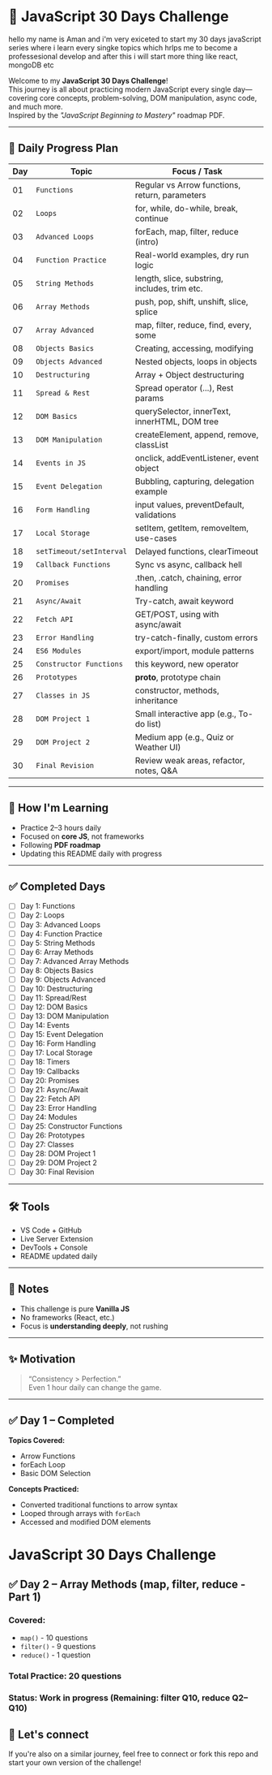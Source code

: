 # 🚀 JavaScript 30 Days Challenge

hello my name is Aman and i'm very exiceted to start my 30 days javaScript series where i learn every singke topics which hrlps me to become a professesional develop and after this i will start more thing like react, mongoDB etc

Welcome to my **JavaScript 30 Days Challenge**!  
This journey is all about practicing modern JavaScript every single day—covering core concepts, problem-solving, DOM manipulation, async code, and much more.  
Inspired by the *"JavaScript Beginning to Mastery"* roadmap PDF.

---

## 📅 Daily Progress Plan

| Day | Topic | Focus / Task |
|-----|-------|--------------|
| 01  | `Functions` | Regular vs Arrow functions, return, parameters |
| 02  | `Loops` | for, while, do-while, break, continue |
| 03  | `Advanced Loops` | forEach, map, filter, reduce (intro) |
| 04  | `Function Practice` | Real-world examples, dry run logic |
| 05  | `String Methods` | length, slice, substring, includes, trim etc. |
| 06  | `Array Methods` | push, pop, shift, unshift, slice, splice |
| 07  | `Array Advanced` | map, filter, reduce, find, every, some |
| 08  | `Objects Basics` | Creating, accessing, modifying |
| 09  | `Objects Advanced` | Nested objects, loops in objects |
| 10  | `Destructuring` | Array + Object destructuring |
| 11  | `Spread & Rest` | Spread operator (...), Rest params |
| 12  | `DOM Basics` | querySelector, innerText, innerHTML, DOM tree |
| 13  | `DOM Manipulation` | createElement, append, remove, classList |
| 14  | `Events in JS` | onclick, addEventListener, event object |
| 15  | `Event Delegation` | Bubbling, capturing, delegation example |
| 16  | `Form Handling` | input values, preventDefault, validations |
| 17  | `Local Storage` | setItem, getItem, removeItem, use-cases |
| 18  | `setTimeout/setInterval` | Delayed functions, clearTimeout |
| 19  | `Callback Functions` | Sync vs async, callback hell |
| 20  | `Promises` | .then, .catch, chaining, error handling |
| 21  | `Async/Await` | Try-catch, await keyword |
| 22  | `Fetch API` | GET/POST, using with async/await |
| 23  | `Error Handling` | try-catch-finally, custom errors |
| 24  | `ES6 Modules` | export/import, module patterns |
| 25  | `Constructor Functions` | this keyword, new operator |
| 26  | `Prototypes` | __proto__, prototype chain |
| 27  | `Classes in JS` | constructor, methods, inheritance |
| 28  | `DOM Project 1` | Small interactive app (e.g., To-do list) |
| 29  | `DOM Project 2` | Medium app (e.g., Quiz or Weather UI) |
| 30  | `Final Revision` | Review weak areas, refactor, notes, Q&A |

---

## 🧠 How I'm Learning

- Practice 2–3 hours daily
- Focused on **core JS**, not frameworks
- Following **PDF roadmap**
- Updating this README daily with progress

---

## ✅ Completed Days

- [ ] Day 1: Functions
- [ ] Day 2: Loops
- [ ] Day 3: Advanced Loops
- [ ] Day 4: Function Practice
- [ ] Day 5: String Methods
- [ ] Day 6: Array Methods
- [ ] Day 7: Advanced Array Methods
- [ ] Day 8: Objects Basics
- [ ] Day 9: Objects Advanced
- [ ] Day 10: Destructuring
- [ ] Day 11: Spread/Rest
- [ ] Day 12: DOM Basics
- [ ] Day 13: DOM Manipulation
- [ ] Day 14: Events
- [ ] Day 15: Event Delegation
- [ ] Day 16: Form Handling
- [ ] Day 17: Local Storage
- [ ] Day 18: Timers
- [ ] Day 19: Callbacks
- [ ] Day 20: Promises
- [ ] Day 21: Async/Await
- [ ] Day 22: Fetch API
- [ ] Day 23: Error Handling
- [ ] Day 24: Modules
- [ ] Day 25: Constructor Functions
- [ ] Day 26: Prototypes
- [ ] Day 27: Classes
- [ ] Day 28: DOM Project 1
- [ ] Day 29: DOM Project 2
- [ ] Day 30: Final Revision

---

## 🛠 Tools

- VS Code + GitHub
- Live Server Extension
- DevTools + Console
- README updated daily

---

## 📌 Notes

- This challenge is pure **Vanilla JS**
- No frameworks (React, etc.)
- Focus is **understanding deeply**, not rushing

---

## ✨ Motivation

> “Consistency > Perfection.”  
> Even 1 hour daily can change the game.

---

## ✅ Day 1 – Completed

**Topics Covered:**
- Arrow Functions
- forEach Loop
- Basic DOM Selection

**Concepts Practiced:**
- Converted traditional functions to arrow syntax
- Looped through arrays with `forEach`
- Accessed and modified DOM elements

# JavaScript 30 Days Challenge

## ✅ Day 2 – Array Methods (map, filter, reduce - Part 1)

### Covered:
- `map()` - 10 questions
- `filter()` - 9 questions
- `reduce()` - 1 question

### Total Practice: 20 questions
### Status: Work in progress (Remaining: filter Q10, reduce Q2–Q10)

## 📍 Let's connect

If you're also on a similar journey, feel free to connect or fork this repo and start your own version of the challenge!

